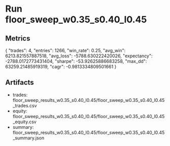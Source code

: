 # Run floor_sweep_w0.35_s0.40_l0.45

## Metrics
{
  "trades": 4,
  "entries": 1266,
  "win_rate": 0.25,
  "avg_win": 6213.821557887518,
  "avg_loss": -5788.630222420026,
  "expectancy": -2788.0172773431404,
  "sharpe": -53.92625886683258,
  "max_dd": 63259.21485919319,
  "cagr": -0.9813334809501661
}

## Artifacts
- trades: floor_sweep_results_w0.35_s0.40_l0.45/floor_sweep_w0.35_s0.40_l0.45_trades.csv
- equity: floor_sweep_results_w0.35_s0.40_l0.45/floor_sweep_w0.35_s0.40_l0.45_equity.csv
- summary: floor_sweep_results_w0.35_s0.40_l0.45/floor_sweep_w0.35_s0.40_l0.45_summary.json